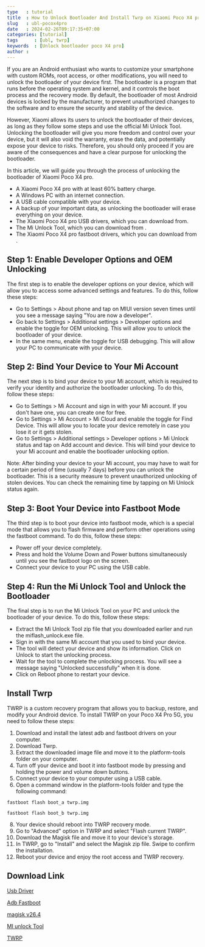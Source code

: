 ```yaml
---
type   : tutorial
title  : How to Unlock Bootloader And Install Twrp on Xiaomi Poco X4 pro
slug   : ubl-pocox4pro
date   : 2024-02-26T09:17:35+07:00
categories: [tutorial]
tags      : [ubl, twrp]
keywords  : [Unlock bootloader poco X4 pro]
author : 
---
```




If you are an Android enthusiast who wants to customize your smartphone with custom ROMs, root access, or other modifications, you will need to unlock the bootloader of your device first. The bootloader is a program that runs before the operating system and kernel, and it controls the boot process and the recovery mode. By default, the bootloader of most Android devices is locked by the manufacturer, to prevent unauthorized changes to the software and to ensure the security and stability of the device.

However, Xiaomi allows its users to unlock the bootloader of their devices, as long as they follow some steps and use the official Mi Unlock Tool. Unlocking the bootloader will give you more freedom and control over your device, but it will also void the warranty, erase the data, and potentially expose your device to risks. Therefore, you should only proceed if you are aware of the consequences and have a clear purpose for unlocking the bootloader.

In this article, we will guide you through the process of unlocking the bootloader of Xiaomi Poco X4 pro.

- A Xiaomi Poco X4 pro with at least 60% battery charge.
- A Windows PC with an internet connection.
- A USB cable compatible with your device.
- A backup of your important data, as unlocking the bootloader will erase everything on your device.
- The Xiaomi Poco X4 pro USB drivers, which you can download from.
- The Mi Unlock Tool, which you can download from .
- The Xiaomi Poco X4 pro fastboot drivers, which you can download from .

## Step 1: Enable Developer Options and OEM Unlocking

The first step is to enable the developer options on your device, which will allow you to access some advanced settings and features. To do this, follow these steps:

- Go to Settings > About phone and tap on MIUI version seven times until you see a message saying "You are now a developer".
- Go back to Settings > Additional settings > Developer options and enable the toggle for OEM unlocking. This will allow you to unlock the bootloader of your device.
- In the same menu, enable the toggle for USB debugging. This will allow your PC to communicate with your device.

## Step 2: Bind Your Device to Your Mi Account

The next step is to bind your device to your Mi account, which is required to verify your identity and authorize the bootloader unlocking. To do this, follow these steps:

- Go to Settings > Mi Account and sign in with your Mi account. If you don't have one, you can create one for free.
- Go to Settings > Mi Account > Mi Cloud and enable the toggle for Find Device. This will allow you to locate your device remotely in case you lose it or it gets stolen.
- Go to Settings > Additional settings > Developer options > Mi Unlock status and tap on Add account and device. This will bind your device to your Mi account and enable the bootloader unlocking option.

Note: After binding your device to your Mi account, you may have to wait for a certain period of time (usually 7 days) before you can unlock the bootloader. This is a security measure to prevent unauthorized unlocking of stolen devices. You can check the remaining time by tapping on Mi Unlock status again.

## Step 3: Boot Your Device into Fastboot Mode

The third step is to boot your device into fastboot mode, which is a special mode that allows you to flash firmware and perform other operations using the fastboot command. To do this, follow these steps:

- Power off your device completely.
- Press and hold the Volume Down and Power buttons simultaneously until you see the fastboot logo on the screen.
- Connect your device to your PC using the USB cable.

## Step 4: Run the Mi Unlock Tool and Unlock the Bootloader

The final step is to run the Mi Unlock Tool on your PC and unlock the bootloader of your device. To do this, follow these steps:

- Extract the Mi Unlock Tool zip file that you downloaded earlier and run the miflash_unlock.exe file.
- Sign in with the same Mi account that you used to bind your device.
- The tool will detect your device and show its information. Click on Unlock to start the unlocking process.
- Wait for the tool to complete the unlocking process. You will see a message saying "Unlocked successfully" when it is done.
- Click on Reboot phone to restart your device.

## Install Twrp
TWRP is a custom recovery program that allows you to backup, restore, and modify your Android device. To install TWRP on your Poco X4 Pro 5G, you need to follow these steps:

1. Download and install the latest adb and fastboot drivers on your computer.
2. Download Twrp.
3. Extract the downloaded image file and move it to the platform-tools folder on your computer.
4. Turn off your device and boot it into fastboot mode by pressing and holding the power and volume down buttons.
5. Connect your device to your computer using a USB cable.
6. Open a command window in the platform-tools folder and type the following command:

```
fastboot flash boot_a twrp.img
```

```
fastboot flash boot_b twrp.img
```

8. Your device should reboot into TWRP recovery mode.
9. Go to "Advanced" option in TWRP and select "Flash current TWRP".
10. Download the Magisk file and move it to your device's storage.
11. In TWRP, go to "Install" and select the Magisk zip file. Swipe to confirm the installation.
12. Reboot your device and enjoy the root access and TWRP recovery.

## Download Link

[Usb Driver](https://sourceforge.net/projects/wahyu6070-project-android/files/Tools/surya/PdaNetA4199.zip/download)

[Adb Fastboot](https://androidsmart.github.io/etc/202403/adb-fastboot/)

[magisk v26.4](https://github.com/topjohnwu/Magisk/releases)

[MI unlock Tool](https://en.miui.com/unlock/download_en.html)

[TWRP](https://thecubexguide.com/litespeed-web-server-vs-nginx/)
